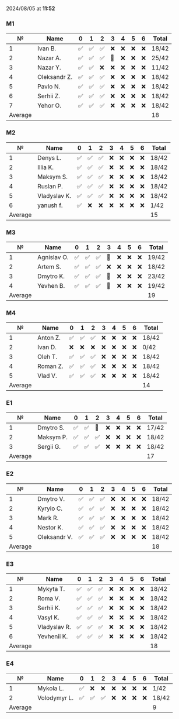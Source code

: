 2024/08/05 at **11:52**
### M1
|№|Name|0|1|2|3|4|5|6|Total|
|-----|-----|-----|-----|-----|-----|-----|-----|-----|-----|
|1|Ivan B.|✅|✅|✅|❌|❌|❌|❌|18/42|
|2|Nazar A.|✅|✅|✅|🔄|❌|❌|❌|25/42|
|3|Nazar Y.|✅|✅|❌|❌|❌|❌|❌|11/42|
|4|Oleksandr Z.|✅|✅|✅|❌|❌|❌|❌|18/42|
|5|Pavlo N.|✅|✅|✅|❌|❌|❌|❌|18/42|
|6|Serhii Z.|✅|✅|✅|❌|❌|❌|❌|18/42|
|7|Yehor O.|✅|✅|✅|❌|❌|❌|❌|18/42|
|Average|||||||||18|
### M2
|№|Name|0|1|2|3|4|5|6|Total|
|-----|-----|-----|-----|-----|-----|-----|-----|-----|-----|
|1|Denys L.|✅|✅|✅|❌|❌|❌|❌|18/42|
|2|Illia K.|✅|✅|✅|❌|❌|❌|❌|18/42|
|3|Maksym S.|✅|✅|✅|❌|❌|❌|❌|18/42|
|4|Ruslan P.|✅|✅|✅|❌|❌|❌|❌|18/42|
|5|Vladyslav K.|✅|✅|✅|❌|❌|❌|❌|18/42|
|6|yanush f.|✅|❌|❌|❌|❌|❌|❌|1/42|
|Average|||||||||15|
### M3
|№|Name|0|1|2|3|4|5|6|Total|
|-----|-----|-----|-----|-----|-----|-----|-----|-----|-----|
|1|Agnislav O.|✅|✅|✅|🔄|❌|❌|❌|19/42|
|2|Artem S.|✅|✅|✅|❌|❌|❌|❌|18/42|
|3|Dmytro K.|✅|✅|✅|🔄|❌|❌|❌|23/42|
|4|Yevhen B.|✅|✅|✅|🔄|❌|❌|❌|19/42|
|Average|||||||||19|
### M4
|№|Name|0|1|2|3|4|5|6|Total|
|-----|-----|-----|-----|-----|-----|-----|-----|-----|-----|
|1|Anton Z.|✅|✅|✅|❌|❌|❌|❌|18/42|
|2|Ivan D.|❌|❌|❌|❌|❌|❌|❌|0/42|
|3|Oleh T.|✅|✅|✅|❌|❌|❌|❌|18/42|
|4|Roman Z.|✅|✅|✅|❌|❌|❌|❌|18/42|
|5|Vlad V.|✅|✅|✅|❌|❌|❌|❌|18/42|
|Average|||||||||14|
### E1
|№|Name|0|1|2|3|4|5|6|Total|
|-----|-----|-----|-----|-----|-----|-----|-----|-----|-----|
|1|Dmytro S.|✅|✅|🔄|❌|❌|❌|❌|17/42|
|2|Maksym P.|✅|✅|✅|❌|❌|❌|❌|18/42|
|3|Sergii G.|✅|✅|✅|❌|❌|❌|❌|18/42|
|Average|||||||||17|
### E2
|№|Name|0|1|2|3|4|5|6|Total|
|-----|-----|-----|-----|-----|-----|-----|-----|-----|-----|
|1|Dmytro V.|✅|✅|✅|❌|❌|❌|❌|18/42|
|2|Kyrylo C.|✅|✅|✅|❌|❌|❌|❌|18/42|
|3|Mark R.|✅|✅|✅|❌|❌|❌|❌|18/42|
|4|Nestor K.|✅|✅|✅|❌|❌|❌|❌|18/42|
|5|Oleksandr V.|✅|✅|✅|❌|❌|❌|❌|18/42|
|Average|||||||||18|
### E3
|№|Name|0|1|2|3|4|5|6|Total|
|-----|-----|-----|-----|-----|-----|-----|-----|-----|-----|
|1|Mykyta T.|✅|✅|✅|❌|❌|❌|❌|18/42|
|2|Roma V.|✅|✅|✅|❌|❌|❌|❌|18/42|
|3|Serhii K.|✅|✅|✅|❌|❌|❌|❌|18/42|
|4|Vasyl K.|✅|✅|✅|❌|❌|❌|❌|18/42|
|5|Vladyslav R.|✅|✅|✅|❌|❌|❌|❌|18/42|
|6|Yevhenii K.|✅|✅|✅|❌|❌|❌|❌|18/42|
|Average|||||||||18|
### E4
|№|Name|0|1|2|3|4|5|6|Total|
|-----|-----|-----|-----|-----|-----|-----|-----|-----|-----|
|1|Mykola L.|✅|❌|❌|❌|❌|❌|❌|1/42|
|2|Volodymyr L.|✅|✅|✅|❌|❌|❌|❌|18/42|
|Average|||||||||9|
